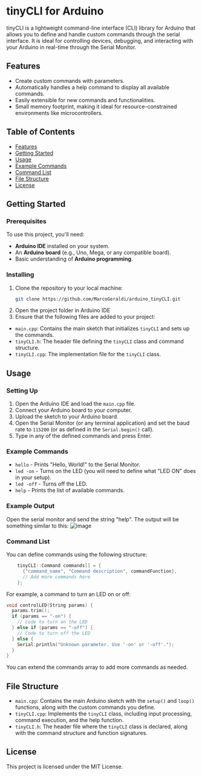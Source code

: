 # tinyCLI for Arduino

tinyCLI is a lightweight command-line interface (CLI) library for Arduino that allows you to define and handle custom commands through the serial interface. It is ideal for controlling devices, debugging, and interacting with your Arduino in real-time through the Serial Monitor.

## Features
- Create custom commands with parameters.
- Automatically handles a help command to display all available commands.
- Easily extensible for new commands and functionalities.
- Small memory footprint, making it ideal for resource-constrained environments like microcontrollers.

## Table of Contents
- [Features](#features)
- [Getting Started](#getting-started)
- [Usage](#usage)
- [Example Commands](#example-commands)
- [Command List](#command-list)
- [File Structure](#file-structure)
- [License](#license)

## Getting Started

### Prerequisites
To use this project, you'll need:
- **Arduino IDE** installed on your system.
- An **Arduino board** (e.g., Uno, Mega, or any compatible board).
- Basic understanding of **Arduino programming**.

### Installing
1. Clone the repository to your local machine:
   ```bash
   git clone https://github.com/MarcoGeraldi/arduino_tinyCLI.git
2. Open the project folder in Arduino IDE
3. Ensure that the following files are added to your project:
- `main.cpp`: Contains the main sketch that initializes `tinyCLI` and sets up the commands.
- `tinyCLI.h`: The header file defining the `tinyCLI` class and command structure.
- `tinyCLI.cpp`: The implementation file for the `tinyCLI` class.

## Usage

### Setting Up
1. Open the Arduino IDE and load the `main.cpp` file.
2. Connect your Arduino board to your computer.
3. Upload the sketch to your Arduino board.
4. Open the Serial Monitor (or any terminal application) and set the baud rate to `115200` (or as defined in the `Serial.begin()` call).
5. Type in any of the defined commands and press Enter.

### Example Commands
- `hello` - Prints "Hello, World!" to the Serial Monitor.
- `led -on` - Turns on the LED (you will need to define what "LED ON" does in your setup).
- `led -off` - Turns off the LED.
- `help` - Prints the list of available commands.

### Example Output
Open the serial monitor and send the string "help". The output will be something similar to this: 
![image](https://github.com/user-attachments/assets/56856510-5748-4e6f-952b-7d8c3cd3bda5)

### Command List
You can define commands using the following structure:
```cpp
    tinyCLI::Command commands[] = {
      {"command_name", "Command description", commandFunction},
      // Add more commands here
    };
```

For example, a command to turn an LED on or off:

```cpp
void controlLED(String params) {
  params.trim();
  if (params == "-on") {
    // Code to turn on the LED
  } else if (params == "-off") {
    // Code to turn off the LED
  } else {
    Serial.println("Unknown parameter. Use '-on' or '-off'.");
  }
}
```


You can extend the commands array to add more commands as needed.

## File Structure
- `main.cpp`: Contains the main Arduino sketch with the `setup()` and `loop()` functions, along with the custom commands you define.
- `tinyCLI.cpp`: Implements the `tinyCLI` class, including input processing, command execution, and the help function.
- `tinyCLI.h`: The header file where the `tinyCLI` class is declared, along with the command structure and function signatures.

## License
This project is licensed under the MIT License.
